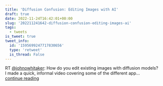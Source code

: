 ```yaml
---
title: 'Diffusion Confusion: Editing Images with AI'
draft: true
date: 2022-11-24T16:42:01+00:00
slug: '202211241642-diffusion-confusion-editing-images-ai'
tags:
  - tweets
is_tweet: true
tweet_info:
  id: '1595699247717830656'
  type: 'retweet'
  is_thread: False
---
```




RT [@johnowhitaker](https://x.com/johnowhitaker): How do you edit existing images with diffusion models? I made a quick, informal video covering some of the different app… [continue reading](https://x.com/sytelus/status/1595699247717830656)
